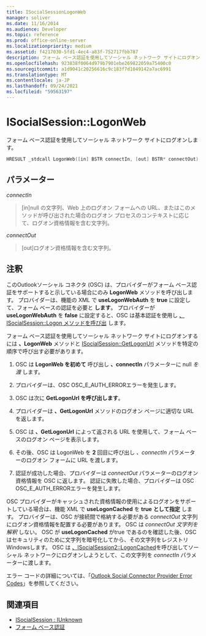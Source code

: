 ```yaml
---
title: ISocialSessionLogonWeb
manager: soliver
ms.date: 11/16/2014
ms.audience: Developer
ms.topic: reference
ms.prod: office-online-server
ms.localizationpriority: medium
ms.assetid: f4217030-5fd1-4ec4-a83f-752717fbb787
description: フォーム ベース認証を使用してソーシャル ネットワーク サイトにログオンします。
ms.openlocfilehash: 923838f0064d979b7901ebe269822059a75400c0
ms.sourcegitcommit: a1d9041c20256616c9c183f7d1049142a7ac6991
ms.translationtype: MT
ms.contentlocale: ja-JP
ms.lasthandoff: 09/24/2021
ms.locfileid: "59563197"
---
```

# <a name="isocialsessionlogonweb"></a>ISocialSession::LogonWeb

フォーム ベース認証を使用してソーシャル ネットワーク サイトにログオンします。
  
```cpp
HRESULT _stdcall LogonWeb([in] BSTR connectIn, [out] BSTR* connectOut);
```

## <a name="parameters"></a>パラメーター

_connectIn_
  
> [in]null の文字列、Web 上のログオン フォームへの URL、またはこのメソッドが呼び出された場合のログオン プロセスのコンテキストに応じて、ログオン資格情報を含む文字列。
    
_connectOut_
  
> [out]ログオン資格情報を含む文字列。
    
## <a name="remarks"></a>注釈

このOutlookソーシャル コネクタ (OSC) は、プロバイダーがフォーム ベース認証をサポートすると示している場合にのみ **LogonWeb** メソッドを呼び出します。 プロバイダーは、機能の XML で **useLogonWebAuth** を **true** に設定して、フォーム ベースの認証を必要と **します**。 プロバイダーが **useLogonWebAuth** を **false** に設定すると、OSC は基本認証を使用し [、ISocialSession::Logon メソッドを呼び出](isocialsession-logon.md) します。 
  
フォーム ベース認証を使用してソーシャル ネットワーク サイトにログオンするには **、LogonWeb** メソッドと [ISocialSession::GetLogonUrl](isocialsession-getlogonurl.md) メソッドを特定の順序で呼び出す必要があります。 
  
1. OSC は **LogonWeb を初めて** 呼び出し **、connectIn** パラメーターに null  _を渡_ します。 
    
2. プロバイダーは、OSC OSC_E_AUTH_ERRORエラーを発生します。
    
3. OSC は次に **GetLogonUrl を呼び出します**。
    
4. プロバイダーは **、GetLogonUrl** メソッドのログオン ページに適切な URL を返します。 
    
5. OSC は **、GetLogonUrl** によって返される URL を使用して、フォーム ベースのログオン ページを表示します。 
    
6. その後、OSC は LogonWeb を **2** 回目に呼び出し  _、connectIn_ パラメーターのログオン フォームに URL を渡します。 
    
7. 認証が成功した場合、プロバイダーは  _connectOut_ パラメーターのログオン資格情報を OSC に返します。 認証に失敗した場合、プロバイダーは OSC OSC_E_AUTH_ERRORエラーを発生します。 
    
OSC プロバイダーがキャッシュされた資格情報の使用によるログオンをサポートしている場合は、機能 XML で **useLogonCached** を **true** **として指定** します。 プロバイダーは、OSC が接続間で格納する必要がある  _connectOut_ 文字列にログオン資格情報を配置する必要があります。 OSC は  _connectOut 文字列を解釈_ しない。 OSC が **useLogonCached** がtrue であるのを確認した後、OSC はセキュリティのために文字列を暗号化してから、その文字列をレジストリWindowsします。 OSC は [、ISocialSession2::LogonCached](isocialsession2-logoncached.md)を呼び出してソーシャル ネットワークにログオンしようとして、この文字列を _connectIn_ パラメーターに渡します。 
  
エラー コードの詳細については、「[Outlook Social Connector Provider Error Codes](outlook-social-connector-provider-error-codes.md)」を参照してください。
  
## <a name="see-also"></a>関連項目

- [ISocialSession : IUnknown](isocialsessioniunknown.md)
- [フォーム ベース認証](forms-based-authentication.md)

